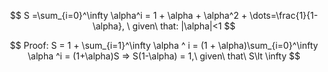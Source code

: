 $$
S =\sum_{i=0}^\infty \alpha^i = 1 + \alpha + \alpha^2 + \dots=\frac{1}{1-\alpha}, \ given\ that: |\alpha|<1
$$

$$
Proof: S = 1 + \sum_{i=1}^\infty \alpha ^ i = (1 + \alpha)\sum_{i=0}^\infty \alpha ^i = (1+\alpha)S => S(1-\alpha) = 1,\ given\ that\ S\lt \infty
$$
